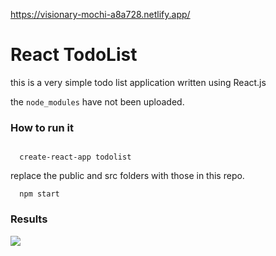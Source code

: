 https://visionary-mochi-a8a728.netlify.app/

# React TodoList 

this is a very simple todo list application written using React.js

the `node_modules` have not been uploaded.

<h3>How to run it</h3> 


```

  create-react-app todolist

```

replace the public and src folders with those in this repo. 
```
  npm start
```

<h3>Results</h3>
<img src="./result.png">